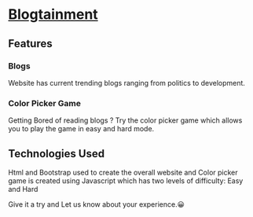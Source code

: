 # [Blogtainment](https://pranavbhat12.github.io/Blogtainment/)

## Features

### Blogs

Website has current trending blogs ranging from politics to development.

### Color Picker Game

Getting Bored of reading blogs ? Try the color picker game which allows you to play the game in easy and hard mode.

## Technologies Used

Html and Bootstrap used to create the overall website and Color picker game is created using Javascript which has two levels of difficulty: Easy and Hard


Give it a try and Let us know about your experience.😀


